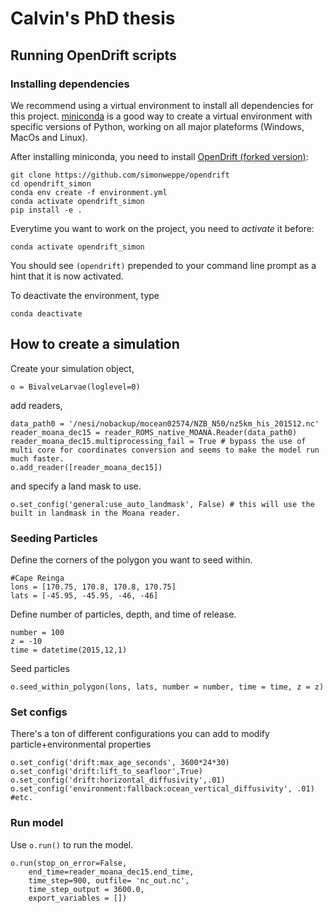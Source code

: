# Calvin's PhD thesis

## Running OpenDrift scripts

### Installing dependencies


We recommend using a virtual environment to install all dependencies for this project. [miniconda](https://docs.conda.io/en/latest/miniconda.html) is a good way to create a virtual environment with specific versions of Python, working on all major plateforms (Windows, MacOs and Linux).

After installing miniconda, you need to install [OpenDrift (forked version)](https://github.com/simonweppe/opendrift):
```
git clone https://github.com/simonweppe/opendrift
cd opendrift_simon
conda env create -f environment.yml
conda activate opendrift_simon
pip install -e .
```

Everytime you want to work on the project, you need to *activate* it before: 
```
conda activate opendrift_simon
```
You should see `(opendrift)` prepended to your command line prompt as a hint that it is now activated.

To deactivate the environment, type
```
conda deactivate
```

## How to create a simulation

Create your simulation object,
```
o = BivalveLarvae(loglevel=0)
```
add readers,
```
data_path0 = '/nesi/nobackup/mocean02574/NZB_N50/nz5km_his_201512.nc'
reader_moana_dec15 = reader_ROMS_native_MOANA.Reader(data_path0)
reader_moana_dec15.multiprocessing_fail = True # bypass the use of multi core for coordinates conversion and seems to make the model run much faster.
o.add_reader([reader_moana_dec15])
```
and specify a land mask to use.
```
o.set_config('general:use_auto_landmask', False) # this will use the built in landmask in the Moana reader.
```

### Seeding Particles
Define the corners of the polygon you want to seed within.
```
#Cape Reinga
lons = [170.75, 170.8, 170.8, 170.75]
lats = [-45.95, -45.95, -46, -46]
```
Define number of particles, depth, and time of release.
```
number = 100
z = -10
time = datetime(2015,12,1)
```

Seed particles
```
o.seed_within_polygon(lons, lats, number = number, time = time, z = z)
```

### Set configs
There's a ton of different configurations you can add to modify particle+environmental properties
```
o.set_config('drift:max_age_seconds', 3600*24*30) 
o.set_config('drift:lift_to_seafloor',True)
o.set_config('drift:horizontal_diffusivity',.01) 
o.set_config('environment:fallback:ocean_vertical_diffusivity', .01) 
#etc.
```

### Run model
Use `o.run()` to run the model. 
```
o.run(stop_on_error=False, 
    end_time=reader_moana_dec15.end_time, 
    time_step=900, outfile= 'nc_out.nc', 
    time_step_output = 3600.0, 
    export_variables = [])
```
